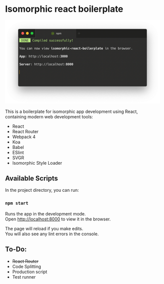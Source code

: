# Isomorphic react boilerplate

![Promo](promo.png)

This is a boilerplate for isomorphic app development using React, containing modern web development tools:
- React
- React Router
- Webpack 4
- Koa
- Babel
- ESlint
- SVGR
- Isomorphic Style Loader

## Available Scripts

In the project directory, you can run:

### `npm start`

Runs the app in the development mode.<br>
Open [http://localhost:8000](http://localhost:8000) to view it in the browser.

The page will reload if you make edits.<br>
You will also see any lint errors in the console.

## To-Do:
- ~~React Router~~
- Code Splitting
- Production script
- Test runner
